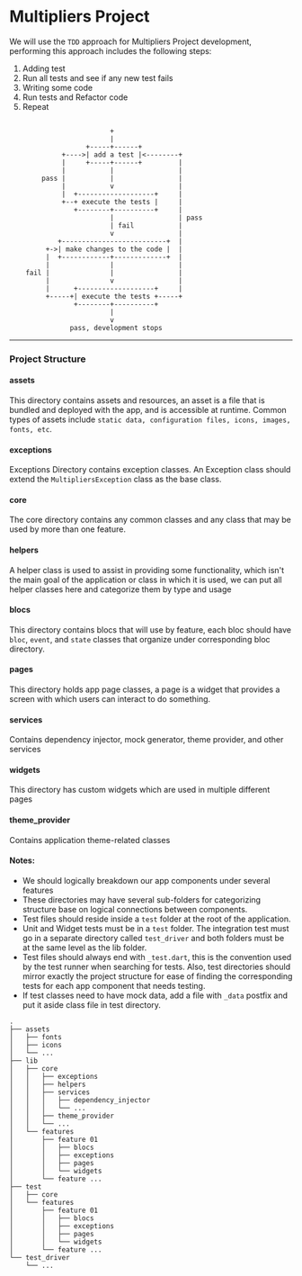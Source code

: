# Multipliers Project

We will use the `TDD` approach for Multipliers Project development, performing this approach includes the following steps:

1.  Adding test
2.  Run all tests and see if any new test fails
3.  Writing some code
4.  Run tests and Refactor code
5.  Repeat

```

                         +
                         |
                   +-----+------+
             +---->| add a test |<--------+
             |     +-----+------+         |
             |           |                |
        pass |           |                |
             |           v                |
             |  +-------------------+     |
             +--+ execute the tests |     |
                +--------+----------+     |
                         |                | pass
                         | fail           |
                         v                |
            +--------------------------+  |
         +->| make changes to the code |  |
         |  +------------+-------------+  |
         |               |                |
    fail |               |                |
         |               v                |
         |      +-------------------+     |
         +-----+| execute the tests +-----+
                +--------+----------+
                         |
                         v
               pass, development stops

```

---

### Project Structure

#### assets

This directory contains assets and resources, an asset is a file that is bundled and deployed with the app, and is accessible at runtime. Common types of assets include `static data, configuration files, icons, images, fonts, etc`.

#### exceptions

Exceptions Directory contains exception classes. An Exception class should extend the `MultipliersException` class as the base class.

#### core

The core directory contains any common classes and any class that may be used by more than one feature.

#### helpers

A helper class is used to assist in providing some functionality, which isn't the main goal of the application or class in which it is used, we can put all helper classes here and categorize them by type and usage

#### blocs

This directory contains blocs that will use by feature, each bloc should have `bloc`, `event`, and `state` classes that organize under corresponding bloc directory.

#### pages

This directory holds app page classes, a page is a widget that provides a screen with which users can interact to do something.

#### services

Contains dependency injector, mock generator, theme provider, and other services

#### widgets

This directory has custom widgets which are used in multiple different pages

#### theme_provider

Contains application theme-related classes

#### Notes:

- We should logically breakdown our app components under several features
- These directories may have several sub-folders for categorizing structure base on logical connections between components.
- Test files should reside inside a `test` folder at the root of the application.
- Unit and Widget tests must be in a `test` folder. The integration test must go in a separate directory called `test_driver` and both folders must be at the same level as the lib folder.
- Test files should always end with `_test.dart`, this is the convention used by the test runner when searching for tests. Also, test directories should mirror exactly the project structure for ease of finding the corresponding tests for each app component that needs testing.
- If test classes need to have mock data, add a file with `_data` postfix and put it aside class file in test directory.

```
.
├── assets
│   ├── fonts
│   ├── icons
│   └── ...
├── lib
│   ├── core
│   │   ├── exceptions
│   │   ├── helpers
│   │   ├── services
│   │   │   ├── dependency_injector
│   │   │   └── ...
│   │   ├── theme_provider
│   │   └── ...
│   └── features
│       ├── feature 01
│       │   ├── blocs
│       │   ├── exceptions
│       │   ├── pages
│       │   └── widgets
│       └── feature ...
├── test
│   ├── core
│   └── features
│       ├── feature 01
│       │   ├── blocs
│       │   ├── exceptions
│       │   ├── pages
│       │   └── widgets
│       └── feature ...
└── test_driver
    └── ...

```
